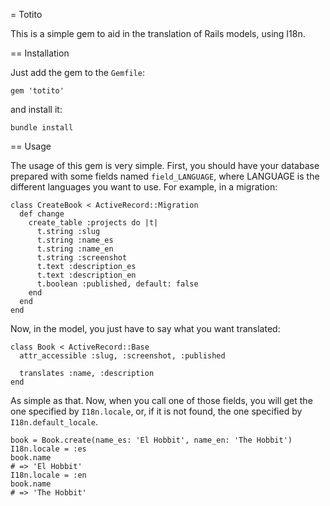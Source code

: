 = Totito

This is a simple gem to aid in the translation of Rails models, using I18n.

== Installation

Just add the gem to the `Gemfile`:

    gem 'totito'

and install it:

    bundle install


== Usage

The usage of this gem is very simple. First, you should have your database prepared with some fields named `field_LANGUAGE`, where LANGUAGE is the different languages you want to use. For example, in a migration:

    class CreateBook < ActiveRecord::Migration
      def change
        create_table :projects do |t|
          t.string :slug
          t.string :name_es
          t.string :name_en
          t.string :screenshot
          t.text :description_es
          t.text :description_en
          t.boolean :published, default: false
        end
      end
    end

Now, in the model, you just have to say what you want translated:

    class Book < ActiveRecord::Base
      attr_accessible :slug, :screenshot, :published

      translates :name, :description
    end

As simple as that. Now, when you call one of those fields, you will get the one specified by `I18n.locale`, or, if it is not found, the one specified by `I18n.default_locale`.

    book = Book.create(name_es: 'El Hobbit', name_en: 'The Hobbit')
    I18n.locale = :es
    book.name
    # => 'El Hobbit'
    I18n.locale = :en
    book.name
    # => 'The Hobbit'
